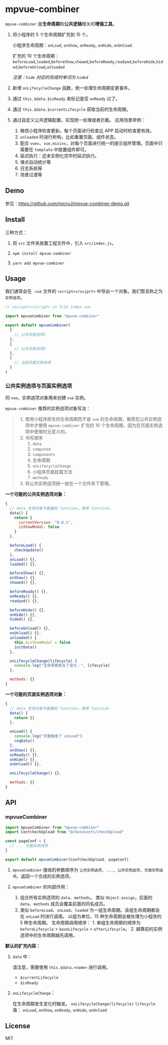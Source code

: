 # mpvue-combiner

`mpvue-combiner` 是**生命周期**和**公共逻辑**相关的**增强工具**。

1. 将小程序的 5 个生命周期扩充到 15 个。

   小程序生命周期：`onLoad`, `onShow`, `onReady`, `onHide`, `onUnload`

   扩充的 10 个生命周期：`beforeLoad`,`loaded`,`beforeShow`,`showed`,`beforeReady`,`readyed`,`beforeHide`,`hided`,`beforeUnload`,`unloaded`

   *注意：`hide` 对应的完成时单词为 `hided`*

2. 新增 `onLifecycleChange` 函数，统一处理生命周期变更事件。

3. 通过 `this.$data.$isReady` 来标记是否 `onReady` 过了。

4. 通过 `this.$data.$currentLifecycle` 获取当前的生命周期。

5. 通过自定义公共逻辑配置，实现统一处理或者拦截。
   应用场景举例：
   1. 微信小程序检查更新。每个页面进行检查比 APP 启动时检查更有效。
   2. `unloaded` 时进行析构，比如重置页面、组件状态。
   3. 配合 `vuex`、`vue.mixins`，对每个页面进行统一的提示组件管理。页面中只需要在 `template` 中放置组件即可。
   4. 延迟执行：还未实例化完毕时延迟执行。
   5. 埋点自动统计等
   6. 日志系统等
   7. 场景过渡等

## Demo

参见：https://github.com/microJ/mpvue-combiner-demo.git

## Install

三种方式：

1. 将 `src` 文件夹放置工程文件中，引入 `src/index.js`。

2. `npm install mpvue-combiner`

3. `yarn add mpvue-combiner`

## Usage

我们通常会在 `.vue` 文件的 `<script></sciprt>` 中导出一个对象。我们暂且称之为 `实例选项`。

```js
// <script></script> in file index.vue

import mpvueCombiner from "mpvue-combiner"

export default mpvueCombiner(
  {
    // 公共实例选项1
  },
  {
    // 公共实例选项2
  },
  {
    // 当前页面实例选项
  }
)
```

### 公共实例选项与页面实例选项

同 `vue`，实例选项对象用来创建 `vue` 实例。

`mpvue-combiner` 推荐的实例选项对象写法：

> 1. 使用小程序原生的生命周期而不是 `vue` 的生命周期，推荐在公共实例选项中才使用 `mpvue-combiner` 扩充的 10 个生命周期，因为在页面实例选项中使用时无意义的。
> 2. 书写顺序
>    1. `data`
>    2. `computed`
>    3. `components`
>    4. 生命周期
>    5. `onLifecycleChange`
>    6. 小程序页面挂载方法
>    7. `methods`
> 3. 将公共实例选项统一放在一个文件夹下管理。

**一个可能的公共实例选项对象：**

```js
{
  // data 支持对象字面量和 function，推荐 function。
  data() {
    return {
      currentVersion: "0.0.1",
      isShowModal: false
    }
  },

  beforeLoad() {
    checkUpdate()
  },
  onLoad() {},
  loaded() {},

  beforeShow() {},
  onShow() {},
  showed() {},

  beforeReady() {},
  onReady() {},
  readyed() {},

  beforeHide() {},
  onHide() {},
  hided() {},

  beforeUnload() {},
  onUnload() {},
  unloaded() {
    this.$isShowModal = false
    initData()
  },

  onLifecycleChange(lifecycle) {
    console.log("生命周期发生了变化：", lifecycle)
  },

  methods: {}
}
```

**一个可能的页面实例选项对象：**

```js
{
  // data 支持对象字面量和 function，推荐 function
  data() {
    return {}
  },

  onLoad() {
    console.log("页面触发了 onLoad")
    reqData()
  },
  onShow() {},
  onReady() {},
  onHide() {},
  onUnload() {},

  onLifecycleChange() {},

  methods: {}
}
```

## API

### mpvueCombiner

```js
import mpvueCombiner from "mpvue-combiner"
import ConfcheckUpload from "@/baseConfs/checkUpload"

const pageConf = {
  // ... 页面实例选项
}

export default mpvueCombiner(ConfcheckUpload, pageConf)
```

1. `mpvueCombiner` 接收的参数顺序为 `公共实例选项, ..., 公共实例选项, 页面实例选项`。返回一个合成的实例选项。

2. `mpvueCombiner` 的内部作用：
   1. 组合所有实例选项的 `data`、`methods`。
      类似 `Object.assign`，后面的 `data`、`methods` 成员会覆盖前面的同名成员。
   2. 类似 `beforeLoad`、`onLoad`、`loaded` 为一组生命周期。该组生命周期都会在 `onLoad` 时进行调用。
      以组为单位，15 种生命周期会被处理为小程序的 5 种生命周期。
      生命周期调用顺序： 1. 单组生命周期的顺序为 `beforeLifecycle` > `baseLifecycle` > `afterLifecycle`。 2. 越靠前的实例选项中的生命周期越先调用。

**默认的扩充内容：**

1. `data` 中：

   请注意，需要使用 `this.$data.<name>` 进行调用。

   - `$currentLifecycle`
   - `$isReady`

2. `onLifecycleChange`：

   在生命周期发生变化时触发。
   `onLifecycleChange(lifecycle)`
   `lifecycle` 值： `onLoad`, `onShow`, `onReady`, `onHide`, `onUnload`

## License

MIT
